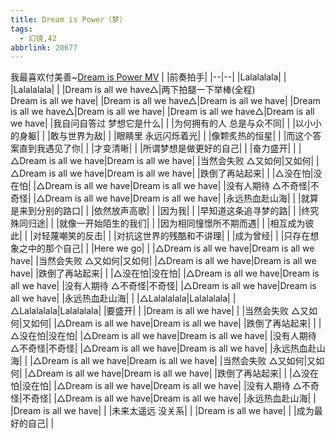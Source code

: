 ```yaml
---
title: Dream is Power（梦）
tags:
  - 幻镜,42
abbrlink: 20677
---
```

我最喜欢付美善~[Dream is Power MV](https://www.bilibili.com/video/BV1K34y1p78a)
|      |前奏拍手|
|--|--|
|Lalalalala|      |
|Lalalalala|      |
|Dream is all we have△|两下拍腿一下举棒(全程)<br>Dream is all we have|
|Dream is all we have△|Dream is all we have|
|Dream is all we have△|Dream is all we have|
|Dream is all we have△|Dream is all we have|
|我自问自答过 梦想它是什么|      |
|为何拥有的人 总是与众不同|      |
|以小小的身躯|      |
|敢与世界为敌|      |
|眼睛里 永远闪烁着光|      |
|像颗炙热的恒星|      |
|而这个答案直到我遇见了你|      |
|才变清晰|      |
|所谓梦想是做更好的自己|      |
|奋力盛开|      |
|△Dream is all we have|Dream is all we have|
|当然会失败 △又如何|又如何|
|△Dream is all we have|Dream is all we have|
|跌倒了再站起来|      |
|△没在怕|没在怕|
|△Dream is all we have|Dream is all we have|
|没有人期待 △不奇怪|不奇怪|
|△Dream is all we have|Dream is all we have|
|永远热血赴山海|      |
|就算是来到分别的路口|      |
|依然放声高歌|      |
|因为我|      |
|早知道这条追寻梦的路|      |
|终究殊同归途|      |
|就像一开始陌生的我们|      |
|因为相同憧憬所不期而遇|      |
|相互成为彼此|      |
|对轻蔑嘲笑的反击|      |
|对抗这世界的残酷和不讲理|      |
|成为曾经|      |
|只存在想象之中的那个自己|      |
|Here we go|      |
|△Dream is all we have|Dream is all we have|
|当然会失败 △又如何|又如何|
|△Dream is all we have|Dream is all we have|
|跌倒了再站起来|      |
|△没在怕|没在怕|
|△Dream is all we have|Dream is all we have|
|没有人期待 △不奇怪|不奇怪|
|△Dream is all we have|Dream is all we have|
|永远热血赴山海|      |
|△Lalalalala|Lalalalala|
|△Lalalalala|Lalalalala|
|要盛开|      |
|Dream is all we have|      |
|当然会失败 △又如何|又如何|
|△Dream is all we have|Dream is all we have|
|跌倒了再站起来|      |
|△没在怕|没在怕|
|△Dream is all we have|Dream is all we have|
|没有人期待 △不奇怪|不奇怪|
|△Dream is all we have|Dream is all we have|
|永远热血赴山海|      |
|△Dream is all we have|Dream is all we have|
|当然会失败 △又如何|又如何|
|△Dream is all we have|Dream is all we have|
|跌倒了再站起来|      |
|△没在怕|没在怕|
|△Dream is all we have|Dream is all we have|
|没有人期待 △不奇怪|不奇怪|
|△Dream is all we have|Dream is all we have|
|永远热血赴山海|      |
|Dream is all we have|      |
|未来太遥远 没关系|      |
|Dream is all we have|      |
|成为最好的自己|      |